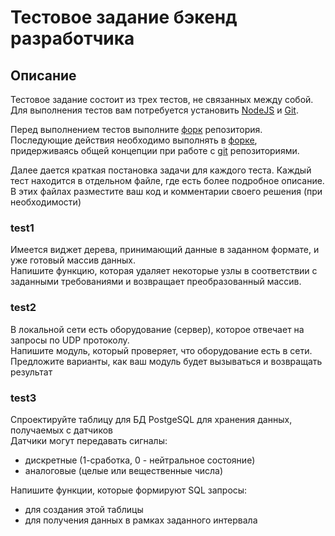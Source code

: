 # Тестовое задание бэкенд разработчика

## Описание
Тестовое задание состоит из трех тестов, не связанных между собой.  
Для выполнения тестов вам потребуется установить [NodeJS](https://nodejs.org/en) и [Git](https://git-scm.com/).  

Перед выполнением тестов выполните [форк](https://docs.github.com/ru/get-started/quickstart/fork-a-repo) репозитория.  
Последующие действия необходимо выполнять в [форке](https://docs.github.com/ru/get-started/quickstart/fork-a-repo), придерживаясь общей концепции при работе с [git](https://git-scm.com/) репозиториями.      

Далее дается краткая постановка задачи для каждого теста. 
Каждый тест находится в отдельном файле, где есть более подробное описание. 
В этих файлах разместите ваш код и комментарии своего решения (при необходимости)

### test1
Имеется виджет дерева, принимающий данные в заданном формате, и уже готовый массив данных.   
Напишите функцию, которая удаляет некоторые узлы в соответствии с заданными требованиями и возвращает преобразованный массив.        

### test2
В локальной сети есть оборудование (сервер), которое отвечает на запросы по UDP протоколу.    
Напишите модуль, который проверяет, что оборудование есть в сети.   
Предложите варианты, как ваш модуль будет вызываться и возвращать результат

### test3
Спроектируйте таблицу для БД PostgeSQL для хранения данных, получаемых с датчиков  
Датчики могут передавать сигналы:
 - дискретные (1-сработка, 0 - нейтральное состояние)
 - аналоговые (целые или вещественные числа)

Напишите функции, которые формируют SQL запросы:
 - для создания этой таблицы
 - для получения данных в рамках заданного интервала 
  
 
 
